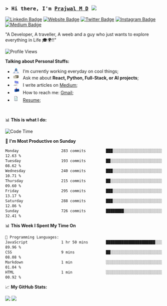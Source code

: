 ### <samp>&gt; Hi there, I'm <a href="https://prajwalmd.vercel.app/" target="_blank">Prajwal M D</a> <img src="https://media.giphy.com/media/hvRJCLFzcasrR4ia7z/giphy.gif" width="25"> </samp>

[![Linkedin Badge](https://img.shields.io/badge/-LinkedIn-0e76a8?style=flat-square&logo=Linkedin&logoColor=white)](https://www.linkedin.com/in/prajwal-m-d)
[![Website Badge](https://img.shields.io/badge/Website-3b5998?style=flat-square&logo=google-chrome&logoColor=white)](https://prajwalmd.vercel.app/)
[![Twitter Badge](https://img.shields.io/badge/-Twitter-00acee?style=flat-square&logo=Twitter&logoColor=white)](https://x.com/PrajwalMD18)
[![Instagram Badge](https://img.shields.io/badge/-Instagram-e4405f?style=flat-square&logo=Instagram&logoColor=white)](https://www.instagram.com/_.praj.wal._/)
[![Medium Badge](https://img.shields.io/badge/medium-%2312100E.svg?&style=for-square&logo=medium&logoColor=white)](https://medium.com/@prajju.18gryphon)

"A Developer, A traveller, A weeb and a guy who just wants to explore everything in Life 🎓🌍‼️"

![Profile Views](https://komarev.com/ghpvc/?username=Prajwal18-MD&label=Profile%20views&color=0e75b6&style=flat)  

**Talking about Personal Stuffs:**

- <img src="assets/developer.gif" width="21" />&nbsp;&nbsp; I’m currently working everyday on cool things;
- <img src="assets/message.gif" width="21" />&nbsp;&nbsp; Ask me about **React, Python, Full-Stack, or AI projects**;
- <img src="assets/laptop.gif" width="21" />&nbsp;&nbsp; I write articles on [Medium](https://medium.com/@prajju.18gryphon);
- <img src="assets/letterbox.gif" width="21" />&nbsp;&nbsp; How to reach me: [Gmail](prajju.18gryphon@gmail.com);
- <img src="assets/doc.gif" width="21" />&nbsp;&nbsp; [Resume](https://portfoliochatbot-h3zm.onrender.com/resume);

</br>

📊 **This is what I do:**
<!--START_SECTION:waka-->
![Code Time](http://img.shields.io/badge/Code%20Time-24%20hrs%2028%20mins-blue)

📅 **I'm Most Productive on Sunday** 

```text
Monday                   283 commits         ███░░░░░░░░░░░░░░░░░░░░░░   12.63 % 
Tuesday                  193 commits         ██░░░░░░░░░░░░░░░░░░░░░░░   08.62 % 
Wednesday                240 commits         ███░░░░░░░░░░░░░░░░░░░░░░   10.71 % 
Thursday                 215 commits         ██░░░░░░░░░░░░░░░░░░░░░░░   09.60 % 
Friday                   295 commits         ███░░░░░░░░░░░░░░░░░░░░░░   13.17 % 
Saturday                 288 commits         ███░░░░░░░░░░░░░░░░░░░░░░   12.86 % 
Sunday                   726 commits         ████████░░░░░░░░░░░░░░░░░   32.41 % 
```


📊 **This Week I Spent My Time On** 

```text
💬 Programming Languages: 
JavaScript               1 hr 50 mins        ██████████████████████░░░   89.96 % 
CSS                      9 mins              ██░░░░░░░░░░░░░░░░░░░░░░░   08.08 % 
Markdown                 1 min               ░░░░░░░░░░░░░░░░░░░░░░░░░   01.04 % 
HTML                     1 min               ░░░░░░░░░░░░░░░░░░░░░░░░░   00.92 % 
```


<!--END_SECTION:waka-->


📈 **My GitHub Stats:**

<p>
  <img
    height="180em"
    src="https://github-readme-stats.vercel.app/api?username=Prajwal18-MD&show_icons=true&hide_border=true&count_private=true&include_all_commits=true&cache_seconds=1800"
  />
  <img
    height="180em"
    src="https://github-readme-stats.vercel.app/api/top-langs/?username=Prajwal18-MD&exclude_repo=KNN-Image-Classification&show_icons=true&hide_border=true&layout=compact&langs_count=8&cache_seconds=1800"
  />
</p>


